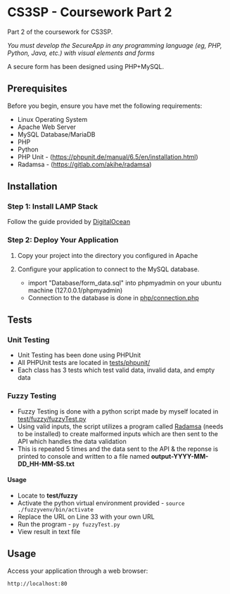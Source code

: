 
# CS3SP - Coursework Part 2

Part 2 of the coursework for CS3SP. 

*You must develop the SecureApp in any programming language (eg, PHP, Python, Java, etc.) with visual elements and forms*

A secure form has been designed using PHP+MySQL. 

## Prerequisites

Before you begin, ensure you have met the following requirements:

- Linux Operating System
- Apache Web Server
- MySQL Database/MariaDB
- PHP
- Python
- PHP Unit - (https://phpunit.de/manual/6.5/en/installation.html)
- Radamsa - (https://gitlab.com/akihe/radamsa)

## Installation

### Step 1: Install LAMP Stack

Follow the guide provided by [DigitalOcean](https://www.digitalocean.com/community/tutorials/how-to-install-linux-apache-mysql-php-lamp-stack-on-ubuntu-22-04)

### Step 2: Deploy Your Application

1. Copy your project into the directory you configured in Apache

2. Configure your application to connect to the MySQL database.
    - import "Database/form_data.sql" into phpmyadmin on your ubuntu machine (127.0.0.1/phpmyadmin)
    - Connection to the database is done in [php/connection.php](php/connection.php)

## Tests

### Unit Testing
 - Unit Testing has been done using PHPUnit
 - All PHPUnit tests are located in [tests/phpunit/](tests/phpunit/)
 - Each class has 3 tests which test valid data, invalid data, and empty data

### Fuzzy Testing
 - Fuzzy Testing is done with a python script made by myself located in [test/fuzzy/fuzzyTest.py](test/fuzzy/fuzzyTest.py)
 - Using valid inputs, the script utilizes a program called [Radamsa](https://gitlab.com/akihe/radamsa) (needs to be installed) to create malformed inputs which are then sent to the API which handles the data validation
 - This is repeated 5 times and the data sent to the API & the reponse is printed to console and written to a file named **output-YYYY-MM-DD_HH-MM-SS.txt**

#### Usage
 - Locate to **test/fuzzy**
 - Activate the python virtual environment provided - `source ./fuzzyvenv/bin/activate`
 - Replace the URL on Line 33 with your own URL
 - Run the program - `py fuzzyTest.py`
 - View result in text file



## Usage

Access your application through a web browser:

```
http://localhost:80
```

